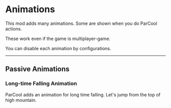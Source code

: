 # Animations

This mod adds many animations.
Some are shown when you do ParCool actions.

These work even if the game is multiplayer-game.

You can disable each animation by configurations.

---

## Passive Animations

### Long-time Falling Animation

ParCool adds an animation for long time falling. Let's jump from the top of high mountain.